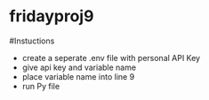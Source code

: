 # fridayproj9

#Instuctions 
* create a seperate .env file with personal API Key
* give api key and variable name 
* place variable name into line 9 
* run Py file
